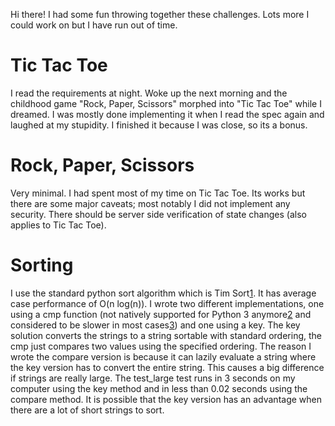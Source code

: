 Hi there! I had some fun throwing together these challenges.
Lots more I could work on but I have run out of time.

# Tic Tac Toe

I read the requirements at night. Woke up the next morning and the
childhood game "Rock, Paper, Scissors" morphed into "Tic Tac Toe" while I
dreamed.  I was mostly done implementing it when I read the spec again
and laughed at my stupidity.  I finished it because I was close, so its a
bonus.

# Rock, Paper, Scissors

Very minimal.  I had spent most of my time on Tic Tac Toe.  Its works but there are some major caveats; most notably I did not implement any security.  There should be server side verification of state changes (also applies to Tic Tac Toe).

# Sorting

I use the standard python sort algorithm which is Tim Sort[1].  It has average
case performance of O(n log(n)). I wrote two different implementations, one
using a cmp function (not natively supported for Python 3 anymore[2] and
considered to be slower in most cases[3]) and one using a key.  The key
solution converts the strings to a string sortable with standard ordering, the
cmp just compares two values using the specified ordering.  The reason I wrote
the compare version is because it can lazily evaluate a string where the key
version has to convert the entire string.  This causes a big difference if
strings are really large.  The test_large test runs in 3 seconds on my computer
using the key method and in less than 0.02 seconds using the compare method. It
is possible that the key version has an advantage when there are a lot of short
strings to sort.

[1]: https://en.wikipedia.org/wiki/Timsort
[2]: https://docs.python.org/3.5/library/functools.html#functools.cmp_to_key
[3]: https://docs.python.org/2.7/library/functions.html#sorted
